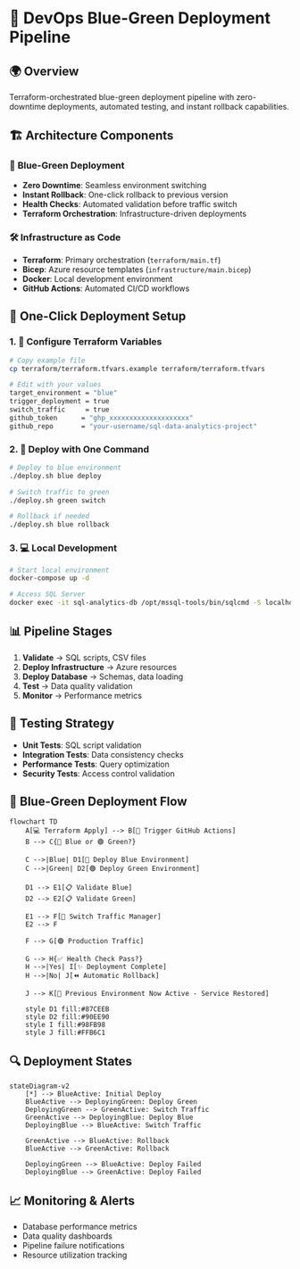 # 🚀 DevOps Blue-Green Deployment Pipeline

## 🌍 Overview
Terraform-orchestrated blue-green deployment pipeline with zero-downtime deployments, automated testing, and instant rollback capabilities.

## 🏗️ Architecture Components

### 🔄 **Blue-Green Deployment**
- **Zero Downtime**: Seamless environment switching
- **Instant Rollback**: One-click rollback to previous version
- **Health Checks**: Automated validation before traffic switch
- **Terraform Orchestration**: Infrastructure-driven deployments

### 🛠️ **Infrastructure as Code**
- **Terraform**: Primary orchestration (`terraform/main.tf`)
- **Bicep**: Azure resource templates (`infrastructure/main.bicep`)
- **Docker**: Local development environment
- **GitHub Actions**: Automated CI/CD workflows

## 🔧 One-Click Deployment Setup

### 1. 🔑 Configure Terraform Variables
```bash
# Copy example file
cp terraform/terraform.tfvars.example terraform/terraform.tfvars

# Edit with your values
target_environment = "blue"
trigger_deployment = true
switch_traffic     = true
github_token      = "ghp_xxxxxxxxxxxxxxxxxxxx"
github_repo       = "your-username/sql-data-analytics-project"
```

### 2. 🚀 Deploy with One Command
```bash
# Deploy to blue environment
./deploy.sh blue deploy

# Switch traffic to green
./deploy.sh green switch

# Rollback if needed
./deploy.sh blue rollback
```

### 3. 💻 Local Development
```bash
# Start local environment
docker-compose up -d

# Access SQL Server
docker exec -it sql-analytics-db /opt/mssql-tools/bin/sqlcmd -S localhost -U sa
```

## 📊 Pipeline Stages

1. **Validate** → SQL scripts, CSV files
2. **Deploy Infrastructure** → Azure resources
3. **Deploy Database** → Schemas, data loading
4. **Test** → Data quality validation
5. **Monitor** → Performance metrics

## 🧪 Testing Strategy

- **Unit Tests**: SQL script validation
- **Integration Tests**: Data consistency checks
- **Performance Tests**: Query optimization
- **Security Tests**: Access control validation

## 🔄 Blue-Green Deployment Flow

```mermaid
flowchart TD
    A[💻 Terraform Apply] --> B[🚀 Trigger GitHub Actions]
    B --> C{🔵 Blue or 🟢 Green?}
    
    C -->|Blue| D1[🔵 Deploy Blue Environment]
    C -->|Green| D2[🟢 Deploy Green Environment]
    
    D1 --> E1[📋 Validate Blue]
    D2 --> E2[📋 Validate Green]
    
    E1 --> F[🔄 Switch Traffic Manager]
    E2 --> F
    
    F --> G[🟢 Production Traffic]
    
    G --> H{✅ Health Check Pass?}
    H -->|Yes| I[✨ Deployment Complete]
    H -->|No| J[⏪ Automatic Rollback]
    
    J --> K[🔴 Previous Environment Now Active - Service Restored]
    
    style D1 fill:#87CEEB
    style D2 fill:#90EE90
    style I fill:#98FB98
    style J fill:#FFB6C1
```

## 🔍 Deployment States

```mermaid
stateDiagram-v2
    [*] --> BlueActive: Initial Deploy
    BlueActive --> DeployingGreen: Deploy Green
    DeployingGreen --> GreenActive: Switch Traffic
    GreenActive --> DeployingBlue: Deploy Blue
    DeployingBlue --> BlueActive: Switch Traffic
    
    GreenActive --> BlueActive: Rollback
    BlueActive --> GreenActive: Rollback
    
    DeployingGreen --> BlueActive: Deploy Failed
    DeployingBlue --> GreenActive: Deploy Failed
```

## 📈 Monitoring & Alerts

- Database performance metrics
- Data quality dashboards
- Pipeline failure notifications
- Resource utilization tracking
